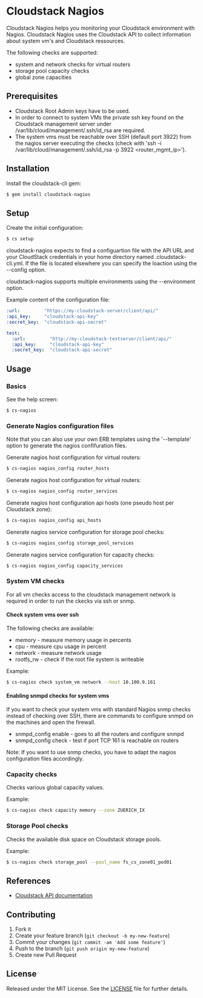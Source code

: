 # Cloudstack Nagios

Cloudstack Nagios helps you monitoring your Cloudstack environment with Nagios.
Cloudstack Nagios uses the Cloudstack API to collect information about system vm's and Cloudstack ressources.

The following checks are supported:
  * system and network checks for virtual routers
  * storage pool capacity checks
  * global zone capacities

## Prerequisites

  * Cloudstack Root Admin keys have to be used.
  * In order to connect to system VMs the private ssh key found on the Cloudstack management server under /var/lib/cloud/management/.ssh/id_rsa are required.
  * The system vms must be reachable over SSH (default port 3922) from the nagios server executing the checks (check with 'ssh -i /var/lib/cloud/management/.ssh/id_rsa -p 3922 <router_mgmt_ip>').

## Installation

Install the cloudstack-cli gem:

```bash
$ gem install cloudstack-nagios
```

## Setup

Create the initial configuration:

```bash
$ cs setup
```

cloudstack-nagios expects to find a configuartion file with the API URL and your CloudStack credentials in your home directory named .cloudstack-cli.yml. If the file is located elsewhere you can specify the loaction using the --config option.

cloudstack-nagios supports multiple environments using the --environment option.

Example content of the configuration file:

```yaml
:url:         "https://my-cloudstack-server/client/api/"
:api_key:     "cloudstack-api-key"
:secret_key:  "cloudstack-api-secret"

test:
  :url:         "http://my-cloudstack-testserver/client/api/"
  :api_key:     "cloudstack-api-key"
  :secret_key:  "cloudstack-api-secret"
```

## Usage

### Basics

See the help screen:

```bash
$ cs-nagios
```

### Generate Nagios configuration files

Note that you can also use your own ERB templates using the '--template' option to generate the nagios confifuration files.

Generate nagios host configuration for virtual routers:

```bash
$ cs-nagios nagios_config router_hosts
```

Generate nagios host configuration for virtual routers:

```bash
$ cs-nagios nagios_config router_services
```

Generate nagios host configuration api hosts (one pseudo host per Cloudstack zone):

```bash
$ cs-nagios nagios_config api_hosts
```

Generate nagios service configuration for storage pool checks:

```bash
$ cs-nagios nagios_config storage_pool_services
```

Generate nagios service configuration for capacity checks:

```bash
$ cs-nagios nagios_config capacity_services
```

### System VM checks

For all vm checks access to the cloudstack management network is required in order to run the ckecks via ssh or snmp.

#### Check system vms over ssh

The following checks are available:
  
   * memory - measure memory usage in percents
   * cpu - measure cpu usage in percent
   * network - measure network usage
   * rootfs_rw - check if the root file system is writeable

Example:

```bash
$ cs-nagios check system_vm network --host 10.100.9.161
```

#### Enabling snmpd checks for system vms

If you want to check your system vms with standard Nagios snmp checks instead of checking over SSH, there are commands to configure snmpd on the machines and open the firewall.

   * snmpd_config enable - goes to all the routers and configure snmpd
   * snmpd_config check - test if port TCP 161 is reachable on routers

Note: If you want to use snmp checks, you have to adapt the nagios configuration files accordingly.

### Capacity checks

Checks various global capacity values.

Example:

```bash
$ cs-nagios check capacity memory --zone ZUERICH_IX
```

### Storage Pool checks

Checks the available disk space on Cloudstack storage pools.

Example:

```bash
$ cs-nagios check storage_pool --pool_name fs_cs_zone01_pod01
```

## References

  * [Cloudstack API documentation](http://cloudstack.apache.org/docs/api/apidocs-4.2/TOC_Root_Admin.html)

## Contributing

1. Fork it
2. Create your feature branch (`git checkout -b my-new-feature`)
3. Commit your changes (`git commit -am 'Add some feature'`)
4. Push to the branch (`git push origin my-new-feature`)
5. Create new Pull Request

## License

Released under the MIT License. See the [LICENSE](https://bitbucket.org/swisstxt/cloudstack-cli/raw/master/LICENSE.txt) file for further details.
